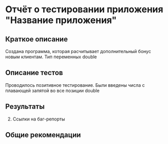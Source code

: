 # Отчёт о тестировании приложения "Название приложения"

## Краткое описание

Создана программа, которая расчитывает дополнительный бонус новым клиентам. Тип переменных double

## Описание тестов

Проводилось позитивное тестирование. Были введены числа с плавающей запятой во все позиции double

## Результаты

2. Ссылки на баг-репорты

## Общие рекомендации

